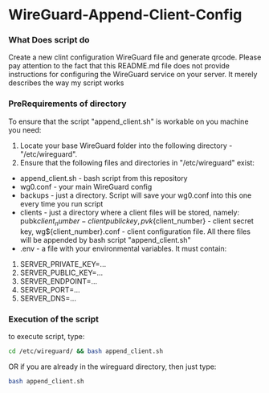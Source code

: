 # WireGuard-Append-Client-Config

### What Does script do

Create a new clint configuration WireGuard file and generate qrcode.
Please pay attention to the fact that this README.md file does not provide instructions for configuring the WireGuard service on your server. 
It merely describes the way my script works 

### PreRequirements of directory

To ensure that the script "append_client.sh" is workable on you machine you need:

1) Locate your base WireGuard folder into the following directory - "/etc/wireguard".
2) Ensure that the following files and directories in "/etc/wireguard" exist:
* append_client.sh - bash script from this repository
* wg0.conf - your main WireGuard config
* backups - just a directory. Script will save your wg0.conf into this one every time you run script
* clients - just a directory where a client files will be stored, namely: 
pubk${client_number} - client public key,
pvk${client_number} - client secret key, 
wg${client_number}.conf - client configuration file.
All there files will be appended by bash script "append_client.sh"
* .env - a file with your environmental variables. It must contain:
1) SERVER_PRIVATE_KEY=...
2) SERVER_PUBLIC_KEY=...
3) SERVER_ENDPOINT=...
4) SERVER_PORT=...
5) SERVER_DNS=...

### Execution of the script

to execute script, type:
```bash
cd /etc/wireguard/ && bash append_client.sh
```

OR if you are already in the wireguard directory, then just type: 
```bash
bash append_client.sh
```
